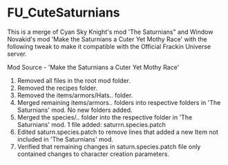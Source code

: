 # FU_CuteSaturnians

This is a merge of Cyan Sky Knight's mod 'The Saturnians" and Window Novakid's mod 'Make the Saturnians a Cuter Yet Mothy Race' with the following tweak to make it compatible with the Official Frackin Universe server.

Mod Source - 'Make the Saturnians a Cuter Yet Mothy Race'
  1.  Removed all files in the root mod folder.
  2.  Removed the recipes folder.
  3.  Removed the items/armors/Hats.. folder.
  4.  Merged remaining items/armors.. folders into respective folders in 'The Saturnians' mod.  No new folders added.
  5.  Merged the species/.. folder into the respective folder in 'The Saturnians' mod.  1 file added:  saturrn.species.patch
  6.  Edited saturn.species.patch to remove lines that added a new Item not included in 'The Saturnians' mod.
  7.  Verified that remaining changes in saturn.species.patch file only contained changes to character creation parameters.
  
  
